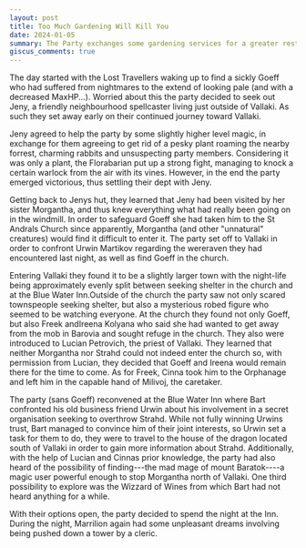 ```yaml
---
layout: post
title: Too Much Gardening Will Kill You
date: 2024-01-05
summary: The Party exchanges some gardening services for a greater restoration
giscus_comments: true
---
```


The day started with the Lost Travellers waking up to find a sickly Goeff who had suffered from nightmares to the extend of looking pale (and with a decreased MaxHP...). Worried about this the party decided to seek out Jeny, a friendly neighbourhood spellcaster living just outside of Vallaki.
As such they set away early on their continued journey toward Vallaki.

Jeny agreed to help the party by some slightly higher level magic, in exchange for them agreeing to get rid of a pesky plant roaming the nearby forrest, charming rabbits and unsuspecting party members. Considering it was only a plant, the Florabarian put up a strong fight, managing to knock a certain warlock from the air with its vines. However, in the end the party emerged victorious, thus settling their dept with Jeny.

Getting back to Jenys hut, they learned that Jeny had been visited by her sister Morgantha, and thus knew everything what had really been going on in the windmill. In order to safeguard Goeff she had taken him to the St Andrals Church since apparently, Morgantha (and other "unnatural" creatures) would find it difficult to enter it. The party set off to Vallaki in order to confront Urwin Martikov regarding the wereraven they had encountered last night, as well as find Goeff in the church.

Entering Vallaki they found it to be a slightly larger town with the night-life being approximately evenly split between seeking shelter in the church and at the Blue Water Inn.Outside of the church the party saw not only scared townspeople seeking shelter, but also a mysterious robed figure who seemed to be watching everyone. At the church they found not only Goeff, but also Freek andIreena Kolyana who said she had wanted to get away from the mob in Barovia and sought refuge in the church. They also were introduced to Lucian Petrovich, the priest of Vallaki. They learned that neither Morgantha nor Strahd could not indeed enter the church so, with permission from Lucian, they decided that Goeff and Ireena would remain there for the time to come. As for Freek, Cinna took him to the Orphanage and left him in the capable hand of Milivoj, the caretaker.

The party (sans Goeff) reconvened at the Blue Water Inn where Bart confronted his old business friend Urwin about his involvement in a secret organisation seeking to overthrow Strahd. While not fully winning Urwins trust, Bart managed to convince him of their joint interests, so Urwin set a task for them to do, they were to travel to the house of the dragon located south of Vallaki in order to gain more information about Strahd. Additionally, with the help of Lucian and Cinnas prior knowledge, the party had also heard of the possibility of finding---the mad mage of mount Baratok----a magic user powerful enough to stop Morgantha north of Vallaki. One third possibility to explore was the Wizzard of Wines from which Bart had not heard anything for a while.

With their options open, the party decided to spend the night at the Inn. During the night, Marrilion again had some unpleasant dreams involving being pushed down a tower by a cleric.
